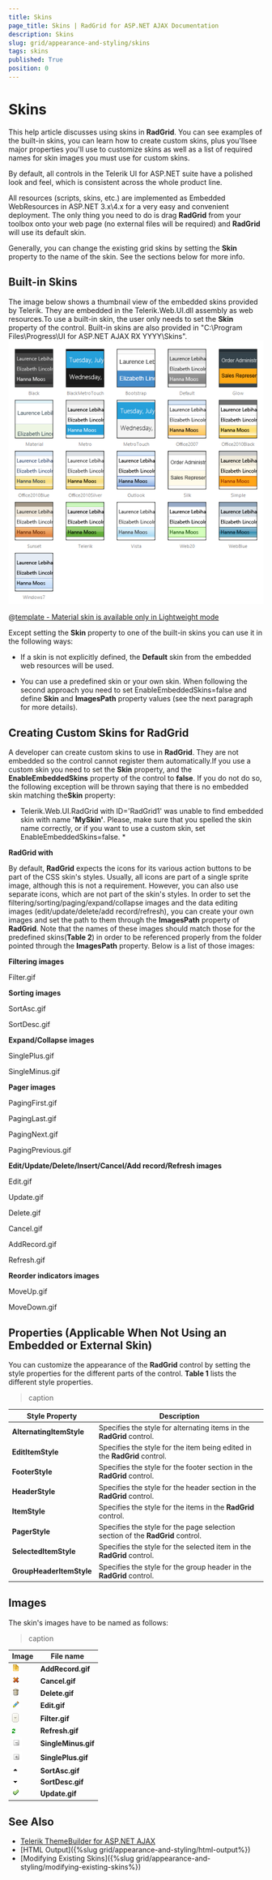 ```yaml
---
title: Skins
page_title: Skins | RadGrid for ASP.NET AJAX Documentation
description: Skins
slug: grid/appearance-and-styling/skins
tags: skins
published: True
position: 0
---
```


# Skins



This help article discusses using skins in **RadGrid**. You can see examples of the built-in skins, you can learn how to create custom skins, plus you'llsee major properties you'll use to customize skins as well as a list of required names for skin images you must use for custom skins.

By default, all controls in the Telerik UI for ASP.NET suite have a polished look and feel, which is consistent across the whole product line.

All resources (scripts, skins, etc.) are implemented as Embedded WebResources in ASP.NET 3.x\4.x for a very easy and convenient deployment. The only thing you need to do is drag **RadGrid** from your toolbox onto your web page (no external files will be required) and **RadGrid** will use its default skin.

Generally, you can change the existing grid skins by setting the **Skin** property to the name of the skin. See the sections below for more info.

## Built-in Skins

The image below shows a thumbnail view of the embedded skins provided by Telerik. They are embedded in the Telerik.Web.UI.dll assembly as web resources.To use a built-in skin, the user only needs to set the **Skin** property of the control. Built-in skins are also provided in "C:\Program Files\Progress\UI for ASP.NET AJAX RX YYYY\Skins".
![RadGrid Skins](images/grid-skins.png) 


 @[template - Material skin is available only in Lightweight mode](/_templates/common/skins-notes.md#material-only-in-lightweight) 




Except setting the **Skin** property to one of the built-in skins you can use it in the following ways:

* If a skin is not explicitly defined, the **Default** skin from the embedded web resources will be used.

* You can use a predefined skin or your own skin. When following the second approach you need to set EnableEmbeddedSkins=false and define **Skin** and **ImagesPath** property values (see the next paragraph for more details).

## Creating Custom Skins for RadGrid

A developer can create custom skins to use in **RadGrid**. They are not embedded so the control cannot register them automatically.If you use a custom skin you need to set the **Skin** property, and the **EnableEmbeddedSkins** property of the control to **false**. If you do not do so, the following exception will be thrown saying that there is no embedded skin matching the**Skin** property:

* Telerik.Web.UI.RadGrid with ID='RadGrid1' was unable to find embedded skin with name **'MySkin'**. Please, make sure that you spelled the skin name correctly, or if you want to use a custom skin, set EnableEmbeddedSkins=false. *

**RadGrid with**

By default, **RadGrid** expects the icons for its various action buttons to be part of the CSS skin's styles. Usually, all icons are part of a single sprite image, although this is not a requirement. However, you can also use separate icons, which are not part of the skin's styles. In order to set the filtering/sorting/paging/expand/collapse images and the data editing images (edit/update/delete/add record/refresh), you can create your own images and set the path to them through the **ImagesPath** property of **RadGrid**. Note that the names of these images should match those for the predefined skins(**Table 2**) in order to be referenced properly from the folder pointed through the **ImagesPath** property. Below is a list of those images:

**Filtering images**

Filter.gif

**Sorting images**

SortAsc.gif

SortDesc.gif

**Expand/Collapse images**

SinglePlus.gif

SingleMinus.gif

**Pager images**

PagingFirst.gif

PagingLast.gif

PagingNext.gif

PagingPrevious.gif

**Edit/Update/Delete/Insert/Cancel/Add record/Refresh images**

Edit.gif

Update.gif

Delete.gif

Cancel.gif

AddRecord.gif

Refresh.gif

**Reorder indicators images**

MoveUp.gif

MoveDown.gif

## Properties (Applicable When Not Using an Embedded or External Skin)

You can customize the appearance of the **RadGrid** control by setting the style properties for the different parts of the control. **Table 1** lists the different style properties.


>caption  

|  **Style Property**  |  **Description**  |
| ------ | ------ |
| **AlternatingItemStyle** |Specifies the style for alternating items in the **RadGrid** control.|
| **EditItemStyle** |Specifies the style for the item being edited in the **RadGrid** control.|
| **FooterStyle** |Specifies the style for the footer section in the **RadGrid** control.|
| **HeaderStyle** |Specifies the style for the header section in the **RadGrid** control.|
| **ItemStyle** |Specifies the style for the items in the **RadGrid** control.|
| **PagerStyle** |Specifies the style for the page selection section of the **RadGrid** control.|
| **SelectedItemStyle** |Specifies the style for the selected item in the **RadGrid** control.|
| **GroupHeaderItemStyle** |Specifies the style for the group header in the **RadGrid** control.|

## Images

The skin's images have to be named as follows:


>caption  

|  **Image**  |  **File name**  |
| ------ | ------ |
|![AddRecord.gif](images/grd_AddRecord.gif)| **AddRecord.gif** |
|![Cancel.gif](images/grd_Cancel.gif)| **Cancel.gif** |
|![Delete.gif](images/grd_Delete.gif)| **Delete.gif** |
|![Edit.gif](images/grd_Edit.gif)| **Edit.gif** |
|![Filter.gif](images/grd_Filter.gif)| **Filter.gif** |
|![Refresh.gif](images/grd_Refresh.gif)| **Refresh.gif** |
|![SingleMinus.gif](images/grd_SingleMinus.gif)| **SingleMinus.gif** |
|![SinglePlus.gif](images/grd_SinglePlus.gif)| **SinglePlus.gif** |
|![SortAsc.gif](images/grd_SortAsc.gif)| **SortAsc.gif** |
|![SortDesc.gif](images/grd_SortDesc.gif)| **SortDesc.gif** |
|![Update.gif](images/grd_Update.gif)| **Update.gif** |

## See Also

 * [Telerik ThemeBuilder for ASP.NET AJAX](http://themebuilder.telerik.com/)
 * [HTML Output]({%slug grid/appearance-and-styling/html-output%})
 * [Modifying Existing Skins]({%slug grid/appearance-and-styling/modifying-existing-skins%})

